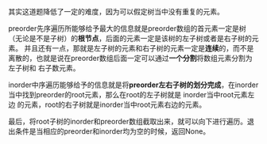其实这道题降低了一定的难度，因为可以假定树当中没有重复的元素。

preorder先序遍历所能够给予最大的信息就是preorder数组的首元素一定是树（无论是不是子树）的**根节点**，后面的元素一定是该树的左子树或者是右子树的元素。
并且还有一点，那就是左子树的元素和右子树的元素一定是**连续**的，而不是离散的，也就是说在preorder数组后面一定可以通过**一个分割**将数组元素分割为左子树和
右子数元素。

inorder中序遍历能够给予的信息就是将**preorder左右子树的划分完成**，在inorder当中找到preorder的root元素，那么在root的左子树就是
inorder当中root元素左边
的元素，root的右子树就是inorder当中root元素右边的元素。

最后，将root子树的inorder和preorder数组截取出来，就可以向下进行遍历。退出条件是当相应的preorder和inorder均为空的时候，返回None。

